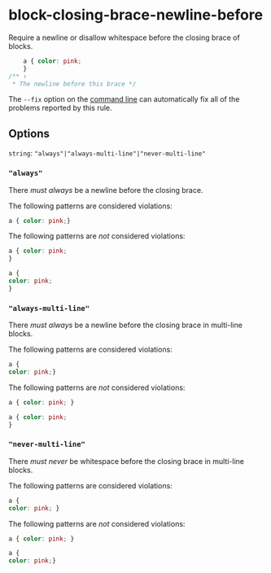 # block-closing-brace-newline-before

Require a newline or disallow whitespace before the closing brace of blocks.

```css
    a { color: pink;
    }
/** ↑
 * The newline before this brace */
```

The `--fix` option on the [command line](../../../docs/user-guide/cli.md#autofixing-errors) can automatically fix all of the problems reported by this rule.

## Options

`string`: `"always"|"always-multi-line"|"never-multi-line"`

### `"always"`

There *must always* be a newline before the closing brace.

The following patterns are considered violations:

```css
a { color: pink;}
```

The following patterns are *not* considered violations:

```css
a { color: pink;
}
```

```css
a {
color: pink;
}
```

### `"always-multi-line"`

There *must always* be a newline before the closing brace in multi-line blocks.

The following patterns are considered violations:

```css
a {
color: pink;}
```

The following patterns are *not* considered violations:

```css
a { color: pink; }
```

```css
a { color: pink;
}
```

### `"never-multi-line"`

There *must never* be whitespace before the closing brace in multi-line blocks.

The following patterns are considered violations:

```css
a {
color: pink; }
```

The following patterns are *not* considered violations:

```css
a { color: pink; }
```

```css
a {
color: pink;}
```
